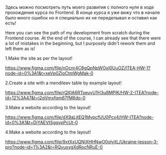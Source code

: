 Здесь можно посмотреть путь моего развития с полного нуля в ходе прохождения курса по Frontend. В конце курса я уже вижу что в начале было много ошибок но я специально их не переделывал и оставил как есть!

Here you can see the path of my development from scratch during the Frontend course. At the end of the course, I can already see that there were a lot of mistakes in the beginning, but I purposely didn't rework them and left them as is!

1.Make the site as per the layout! 

https://www.figma.com/file/nOcnr4C8gQpNpWOxI0UuOZ/ITEA-HW-1?node-id=0%3A1&t=xeVp0ZIoCtmWgMak-0

2.Create a site with a mendileev table by example layout!

https://www.figma.com/file/rQXIA6RTseuyU1H3u8MPlK/HW-2-ITEA?node-id=12%3A47&t=j2qVmxfqm67fM6do-0

3.Make a website according to the layout!

https://www.figma.com/file/dX9aLjtEQ1MypcfUU0Pcx4/HW-ITEA?node-id=0%3A1&t=DjYAEVtSgqvpPcUt-0

4.Make a website according to the layout!

https://www.figma.com/file/9xtXxUQNiXHHNwO0olyitL/Ukraine-lesson-3-pro?node-id=1%3A2&t=RQyuxvgXdRocNRuE-0
